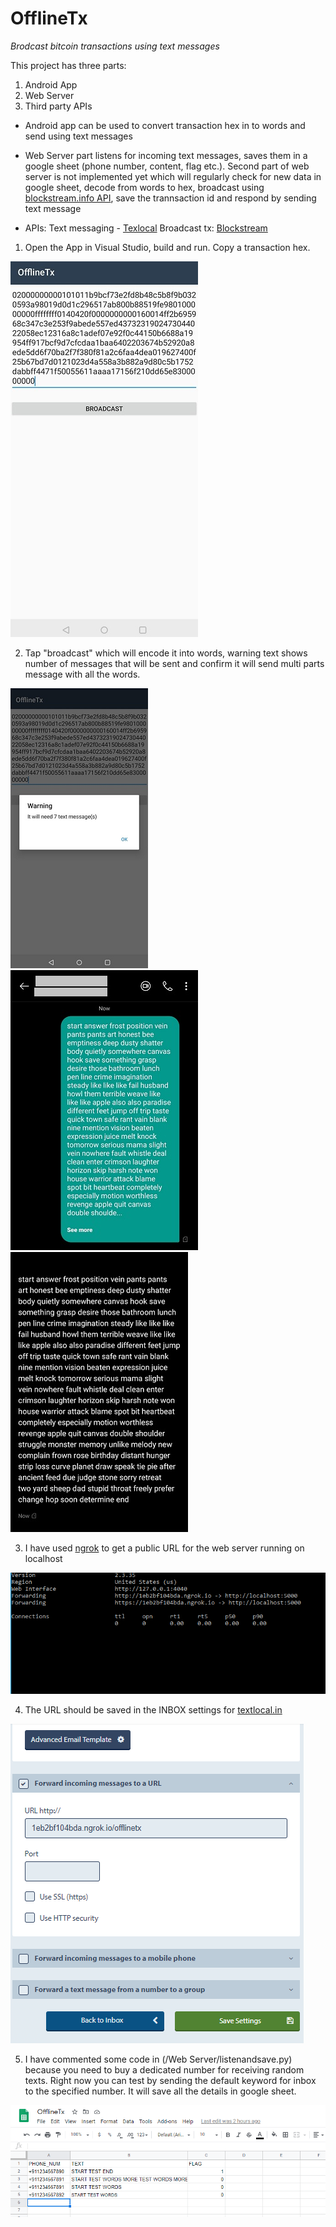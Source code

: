 # OfflineTx
_Brodcast bitcoin transactions using text messages_

This project has three parts: 
1. Android App 
2. Web Server 
3. Third party APIs

+ Android app can be used to convert transaction hex in to words and send using text messages

+ Web Server part listens for incoming text messages, saves them in a google sheet (phone number, content, flag etc.). Second part of web server is not implemented yet which will regularly check for new data in google sheet, decode from words to hex, broadcast using [blockstream.info API](https://github.com/Blockstream/esplora/blob/master/API.md), save the trannsaction id and respond by sending text message

+ APIs: Text messaging - [Texlocal](https://api.textlocal.in/docs) Broadcast tx: [Blockstream](https://github.com/Blockstream/esplora/blob/master/API.md)

1. Open the App in Visual Studio, build and run. Copy a transaction hex.

![App1](/Screenshots/1.png)

2. Tap "broadcast" which will encode it into words, warning text shows number of messages that will be sent and confirm it will send multi parts message with all the words.

![App1](/Screenshots/2.png) ![App1](/Screenshots/3.png) ![App1](/Screenshots/4.png)

3. I have used [ngrok](https://ngrok.com/) to get a public URL for the web server running on localhost

![App1](/Screenshots/5.png)

4. The URL should be saved in the INBOX settings for [textlocal.in](https://control.textlocal.in/)

![App1](/Screenshots/6.png)

5. I have commented some code in (/Web Server/listenandsave.py) because you need to buy a dedicated number for receiving random texts. Right now you can test by sending the default keyword for inbox to the specified number. It will save all the details in google sheet.

![App1](/Screenshots/7.png)
